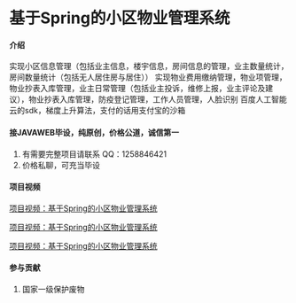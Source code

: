 # 基于Spring的小区物业管理系统

#### 介绍
实现小区信息管理（包括业主信息，楼宇信息，房间信息的管理，业主数量统计，房间数量统计（包括无人居住房与居住））
实现物业费用缴纳管理，物业项管理，物业抄表入库管理，业主日常管理（包括业主投诉，维修上报，业主评论及建议），物业抄表入库管理，防疫登记管理，工作人员管理，人脸识别  百度人工智能云的sdk，梯度上升算法，支付的话用支付宝的沙箱

#### 接JAVAWEB毕设，纯原创，价格公道，诚信第一

1.  有需要完整项目请联系 QQ：1258846421
2.  价格私聊，可充当毕设



#### 项目视频
[项目视频：基于Spring的小区物业管理系统](https://www.bilibili.com/video/BV1yu411v7oZ/)

[项目视频：基于Spring的小区物业管理系统](https://www.bilibili.com/video/BV1yu411v7oZ/)

[项目视频：基于Spring的小区物业管理系统](https://www.bilibili.com/video/BV1yu411v7oZ/)



#### 参与贡献

1.  国家一级保护废物

